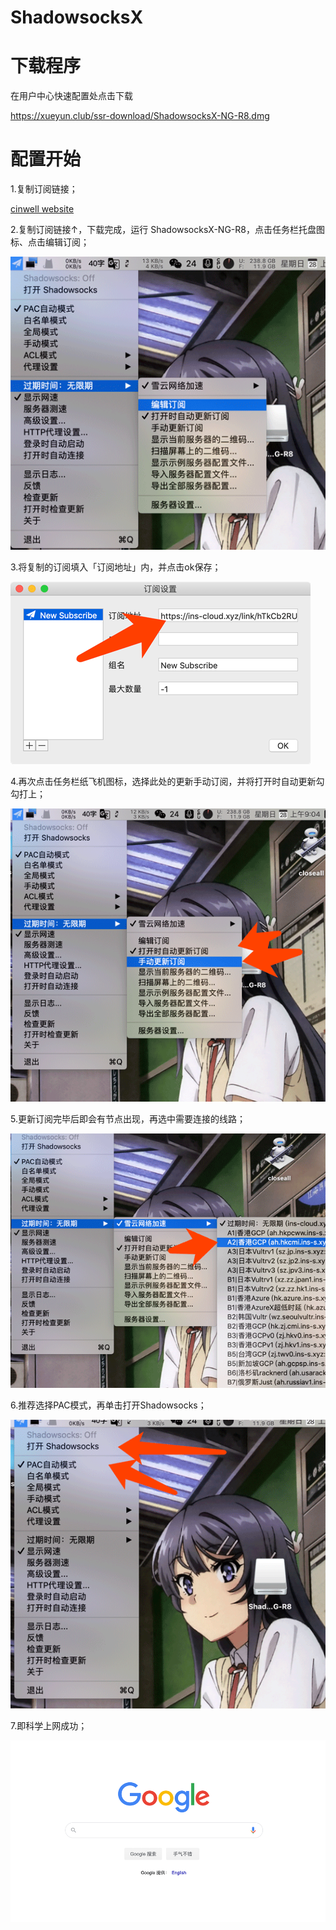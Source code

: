 # ShadowsocksX

# 下载程序

在用户中心快速配置处点击下载

https://xueyun.club/ssr-download/ShadowsocksX-NG-R8.dmg

# 配置开始

1.复制订阅链接；

[cinwell website](/sublink?type=ssr ':include :type=markdown')

2.复制订阅链接↑，下载完成，运行 ShadowsocksX-NG-R8，点击任务栏托盘图标、点击编辑订阅；

![mac-01](../static/images/ShadowsocksX/1.png)

3.将复制的订阅填入「订阅地址」内，并点击ok保存；

![mac-02](../static/images/ShadowsocksX/2.png)

4.再次点击任务栏纸飞机图标，选择此处的更新手动订阅，并将打开时自动更新勾勾打上；

![mac-03](../static/images/ShadowsocksX/3.png)

5.更新订阅完毕后即会有节点出现，再选中需要连接的线路；

![mac-04](../static/images/ShadowsocksX/4.png)

6.推荐选择PAC模式，再单击打开Shadowsocks；

![mac-05](../static/images/ShadowsocksX/5.png)

7.即科学上网成功；

![mac-06](../static/images/ShadowsocksX/6.png)

